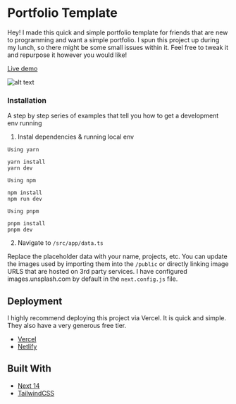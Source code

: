 # Portfolio Template

Hey! I made this quick and simple portfolio template for friends that are new to programming and want a simple portfolio. I spun this project up during my lunch, so there might be some small issues within it. Feel free to tweak it and repurpose it however you would like!

[Live demo](https://portfolio-template-indol.vercel.app/)

![alt text](https://firebasestorage.googleapis.com/v0/b/liveimages-eb058.appspot.com/o/port-temp-img.png?alt=media&token=6ca12f5a-4490-4b5c-b3d9-20c8d4ca7407)

### Installation

A step by step series of examples that tell you how to get a development env running

1. Instal dependencies & running local env

```
Using yarn

yarn install
yarn dev
```

```
Using npm

npm install
npm run dev
```

```
Using pnpm

pnpm install
pnpm dev
```

2. Navigate to `/src/app/data.ts`

Replace the placeholder data with your name, projects, etc. You can update the images used by importing them into the `/public` or directly linking image URLS that are hosted on 3rd party services. I have configured images.unsplash.com by default in the `next.config.js` file.

## Deployment

I highly recommend deploying this project via Vercel. It is quick and simple. They also have a very generous free tier.

- [Vercel](https://vercel.com/)
- [Netlify](https://www.netlify.com/)

## Built With

- [Next 14](https://nextjs.org/)
- [TailwindCSS](https://tailwindcss.com/)
